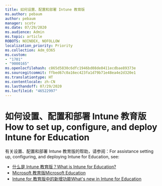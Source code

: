 ```yaml
---
title: 如何设置、配置和部署 Intune 教育版
ms.author: pebaum
author: pebaum
manager: scotv
ms.date: 07/29/2020
ms.audience: Admin
ms.topic: article
ROBOTS: NOINDEX, NOFOLLOW
localization_priority: Priority
ms.collection: Adm_O365
ms.custom:
- "1701"
- "9000165"
ms.openlocfilehash: c865d5830c6dfc1946bd08de0411ecdbae89373e
ms.sourcegitcommit: ffbed67c0a16ec423fa1d79b71e48ea4e2d320e1
ms.translationtype: HT
ms.contentlocale: zh-CN
ms.lasthandoff: 07/29/2020
ms.locfileid: "46522997"
---
```

# <a name="how-to-set-up-configure-and-deploy-intune-for-education"></a><span data-ttu-id="e2b75-102">如何设置、配置和部署 Intune 教育版</span><span class="sxs-lookup"><span data-stu-id="e2b75-102">How to set up, configure, and deploy Intune for Education</span></span>

<span data-ttu-id="e2b75-103">有关设置、配置和部署 Intune 教育版的帮助，请参阅：</span><span class="sxs-lookup"><span data-stu-id="e2b75-103">For assistance setting up, configuring, and deploying Intune for Education, see:</span></span>

- [<span data-ttu-id="e2b75-104">什么是 Intune 教育版？</span><span class="sxs-lookup"><span data-stu-id="e2b75-104">What is Intune for Education?</span></span>](https://docs.microsoft.com/intune-education/what-is-intune-for-education)
- [<span data-ttu-id="e2b75-105">Microsoft 教育版</span><span class="sxs-lookup"><span data-stu-id="e2b75-105">Microsoft Education</span></span>](https://www.microsoft.com/education/intune/default.aspx)
- [<span data-ttu-id="e2b75-106">Intune for 教育版中的新增功能</span><span class="sxs-lookup"><span data-stu-id="e2b75-106">What's new in Intune for Education</span></span>](https://docs.microsoft.com/intune-education/whats-new-in-edu)